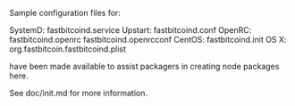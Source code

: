 Sample configuration files for:

SystemD: fastbitcoind.service
Upstart: fastbitcoind.conf
OpenRC:  fastbitcoind.openrc
         fastbitcoind.openrcconf
CentOS:  fastbitcoind.init
OS X:    org.fastbitcoin.fastbitcoind.plist

have been made available to assist packagers in creating node packages here.

See doc/init.md for more information.
